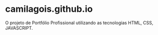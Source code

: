 # camilagois.github.io
O projeto de Portfólio Profissional utilizando as tecnologias HTML, CSS, JAVASCRIPT.
